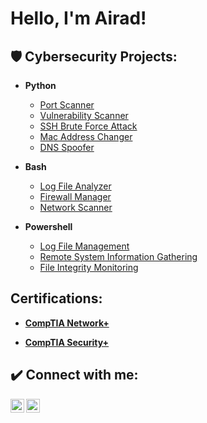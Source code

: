 <h1>Hello, I'm Airad! 

<h2>🛡️ Cybersecurity Projects:</h2>

- <b>Python</b>
  - [Port Scanner](https://github.com/AiradWasti/Portscanner/tree/main)
  - [Vulnerability Scanner](https://github.com/AiradWasti/Vulnerability-Scanner)
  - [SSH Brute Force Attack](https://github.com/AiradWasti/SSH-Brute-Force)
  - [Mac Address Changer](https://github.com/AiradWasti/Mac-Changer)
  - [DNS Spoofer](https://github.com/AiradWasti/DNS-Spoofer)

- <b>Bash</b>
  - [Log File Analyzer](https://github.com/AiradWasti/File_Analyzer/tree/main)
  - [Firewall Manager](https://github.com/AiradWasti/firewall_manager)
  - [Network Scanner](https://github.com/AiradWasti/Network-Scanner/tree/main)

- <b>Powershell</b>
  - [Log File Management](https://github.com/AiradWasti/Log-File-Management)
  - [Remote System Information Gathering](https://github.com/AiradWasti/Sysinfo-gathering)
  - [File Integrity Monitoring](https://github.com/AiradWasti/file_monitor)


<h2> Certifications:</h2>

- [<b>CompTIA Network+</b>](https://drive.google.com/file/d/1pmt4x-VOC4iB0P8nDiXU2bVjSmGwC1XE/view?usp=sharing) 

- [<b>CompTIA Security+</b>](https://drive.google.com/file/d/1z-cyuQT5gIC1MlTo0homTsMvvOD9eWth/view?usp=sharing)

<h2> ✔️ Connect with me:</h2>


[<img align="left" alt="AiradWasti | LinkedIn" width="22px" src="https://upload.wikimedia.org/wikipedia/commons/8/81/LinkedIn_icon.svg" />][linkedin]
[<img align="left" alt="AiradWasti | Instagram" width="22px" src="https://upload.wikimedia.org/wikipedia/commons/e/e7/Instagram_logo_2016.svg" />][instagram]


[instagram]: https://www.instagram.com/airad.w?igsh=Z2szenA2cXdjOTJ4&utm_source=qr
[linkedin]: https://www.linkedin.com/in/airad-wasti-a1266b239/
